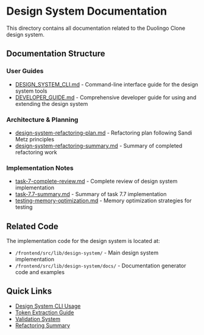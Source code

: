 # Design System Documentation

This directory contains all documentation related to the Duolingo Clone design system.

## Documentation Structure

### User Guides
- [DESIGN_SYSTEM_CLI.md](./DESIGN_SYSTEM_CLI.md) - Command-line interface guide for the design system tools
- [DEVELOPER_GUIDE.md](./DEVELOPER_GUIDE.md) - Comprehensive developer guide for using and extending the design system

### Architecture & Planning
- [design-system-refactoring-plan.md](./design-system-refactoring-plan.md) - Refactoring plan following Sandi Metz principles
- [design-system-refactoring-summary.md](./design-system-refactoring-summary.md) - Summary of completed refactoring work

### Implementation Notes
- [task-7-complete-review.md](./task-7-complete-review.md) - Complete review of design system implementation
- [task-7.7-summary.md](./task-7.7-summary.md) - Summary of task 7.7 implementation
- [testing-memory-optimization.md](./testing-memory-optimization.md) - Memory optimization strategies for testing

## Related Code

The implementation code for the design system is located at:
- `/frontend/src/lib/design-system/` - Main design system implementation
- `/frontend/src/lib/design-system/docs/` - Documentation generator code and examples

## Quick Links

- [Design System CLI Usage](./DESIGN_SYSTEM_CLI.md#usage)
- [Token Extraction Guide](./DEVELOPER_GUIDE.md#token-extraction)
- [Validation System](./DEVELOPER_GUIDE.md#validation-system)
- [Refactoring Summary](./design-system-refactoring-summary.md)
